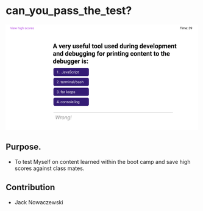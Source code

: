 # can_you_pass_the_test?
![screenshot](./assets/images/Challenge_3_test.PNG)

## Purpose.
* To test Myself on content learned within the boot camp and save high scores against class mates.

## Contribution
* Jack Nowaczewski